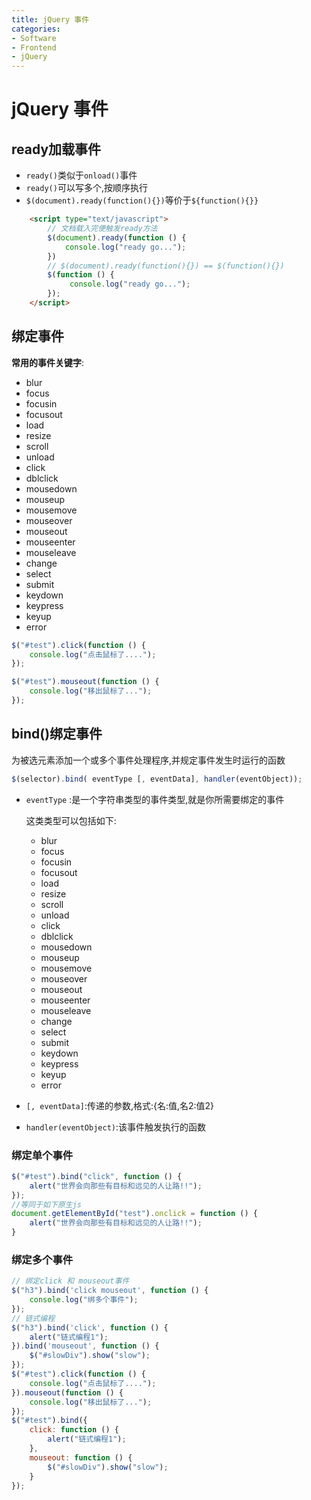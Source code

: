 ```yaml
---
title: jQuery 事件
categories:
- Software
- Frontend
- jQuery
---
```

# jQuery 事件

## ready加载事件

- `ready()`类似于`onload()`事件
- `ready()`可以写多个,按顺序执行
- `$(document).ready(function(){})`等价于`${function(){}}`

```html
    <script type="text/javascript">
        // 文档载入完便触发ready方法
        $(document).ready(function () {
            console.log("ready go...");
        })
        // $(document).ready(function(){}) == $(function(){})
        $(function () {
             console.log("ready go...");
        });
    </script>
```

## 绑定事件

**常用的事件关键字**:

- blur
- focus
- focusin
- focusout
- load
- resize
- scroll
- unload
- click
- dblclick
- mousedown
- mouseup
- mousemove
- mouseover
- mouseout
- mouseenter
- mouseleave
- change
- select
- submit
- keydown
- keypress
- keyup
- error

```js
$("#test").click(function () {
    console.log("点击鼠标了....");
});

$("#test").mouseout(function () {
    console.log("移出鼠标了...");
});
```



## bind()绑定事件

为被选元素添加一个或多个事件处理程序,并规定事件发生时运行的函数

```js
$(selector).bind( eventType [, eventData], handler(eventObject));
```

- `eventType` :是一个字符串类型的事件类型,就是你所需要绑定的事件

     这类类型可以包括如下:

    - blur
    - focus
    - focusin
    - focusout
    - load
    - resize
    - scroll
    - unload
    - click
    - dblclick
    - mousedown
    - mouseup
    - mousemove
    - mouseover
    - mouseout
    - mouseenter
    - mouseleave
    - change
    - select
    - submit
    - keydown
    - keypress
    - keyup
    - error

- `[, eventData]`:传递的参数,格式:{名:值,名2:值2}

- `handler(eventObject)`:该事件触发执行的函数

### 绑定单个事件

```js
$("#test").bind("click", function () {
	alert("世界会向那些有目标和远见的人让路!!");
});
//等同于如下原生js
document.getElementById("test").onclick = function () {
	alert("世界会向那些有目标和远见的人让路!!");
}
```

### 绑定多个事件

```js
// 绑定click 和 mouseout事件
$("h3").bind('click mouseout', function () {
	console.log("绑多个事件");
});
// 链式编程
$("h3").bind('click', function () {
	alert("链式编程1");
}).bind('mouseout', function () {
	$("#slowDiv").show("slow");
});
$("#test").click(function () {
    console.log("点击鼠标了....");
}).mouseout(function () {
    console.log("移出鼠标了...");
});
$("#test").bind({
    click: function () {
        alert("链式编程1");
    },
    mouseout: function () {
        $("#slowDiv").show("slow");
    }
});
```
